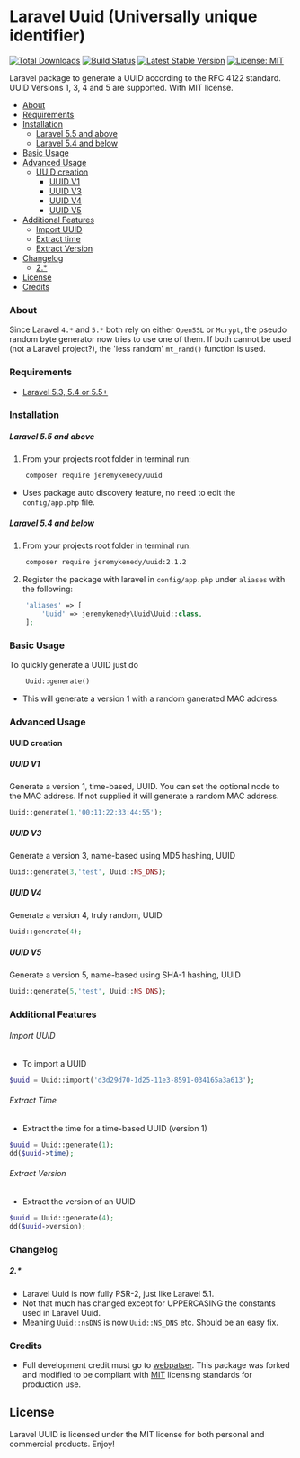 # Laravel Uuid (Universally unique identifier)

[![Total Downloads](https://poser.pugx.org/jeremykenedy/uuid/d/total.svg)](https://packagist.org/packages/jeremykenedy/uuid)
[![Build Status](https://travis-ci.org/jeremykenedy/laravel-uuid.svg?branch=master)](http://travis-ci.org/jeremykenedy/laravel-uuid)
[![Latest Stable Version](https://poser.pugx.org/jeremykenedy/uuid/v/stable.svg)](https://packagist.org/packages/jeremykenedy/uuid)
[![License: MIT](https://img.shields.io/badge/License-MIT-yellow.svg)](https://opensource.org/licenses/MIT)

Laravel package to generate a UUID according to the RFC 4122 standard. UUID Versions 1, 3, 4 and 5 are supported. With MIT license.

- [About](#about)
- [Requirements](#requirements)
- [Installation](#installation)
    - [Laravel 5.5 and above](#laravel-55-and-above)
    - [Laravel 5.4 and below](#laravel-54-and-below)
- [Basic Usage](#basic-usage)
- [Advanced Usage](#advanced-usage)
    - [UUID creation](#uuid-creation)
        - [UUID V1](#uuid-v1)
        - [UUID V3](#uuid-v3)
        - [UUID V4](#uuid-v4)
        - [UUID V5](#uuid-v5)
- [Additional Features](#additional-features)
    - [Import UUID](#import-uuid)
    - [Extract time](#extract-time)
    - [Extract Version](#extract-version)
- [Changelog](#changelog)
    - [2.*](#2.*)
- [License](#license)
- [Credits](#credits)

### About
Since Laravel `4.*` and `5.*` both rely on either `OpenSSL` or `Mcrypt`, the pseudo random byte generator now tries to use one of them. If both cannot be used (not a Laravel project?), the 'less random' `mt_rand()` function is used.

### Requirements
* [Laravel 5.3, 5.4 or 5.5+](https://laravel.com/docs/installation)

### Installation

##### Laravel 5.5 and above
1. From your projects root folder in terminal run:

```bash
    composer require jeremykenedy/uuid
```

* Uses package auto discovery feature, no need to edit the `config/app.php` file.

##### Laravel 5.4 and below
1. From your projects root folder in terminal run:

```bash
    composer require jeremykenedy/uuid:2.1.2
```

2. Register the package with laravel in `config/app.php` under `aliases` with the following:

```php
    'aliases' => [
        'Uuid' => jeremykenedy\Uuid\Uuid::class,
    ];
```

### Basic Usage

To quickly generate a UUID just do

```php
    Uuid::generate()
```
* This will generate a version 1 with a random ganerated MAC address.

### Advanced Usage

#### UUID creation

##### UUID V1
Generate a version 1, time-based, UUID. You can set the optional node to the MAC address. If not supplied it will generate a random MAC address.

```php
Uuid::generate(1,'00:11:22:33:44:55');
```

##### UUID V3
Generate a version 3, name-based using MD5 hashing, UUID

```php
Uuid::generate(3,'test', Uuid::NS_DNS);
```

##### UUID V4
Generate a version 4, truly random, UUID

```php
Uuid::generate(4);
```

##### UUID V5
Generate a version 5, name-based using SHA-1 hashing, UUID

```php
Uuid::generate(5,'test', Uuid::NS_DNS);
```

### Additional Features
###### Import UUID
* To import a UUID

```php
$uuid = Uuid::import('d3d29d70-1d25-11e3-8591-034165a3a613');
```

###### Extract Time
* Extract the time for a time-based UUID (version 1)

```php
$uuid = Uuid::generate(1);
dd($uuid->time);
```

###### Extract Version
* Extract the version of an UUID

```php
$uuid = Uuid::generate(4);
dd($uuid->version);
````

### Changelog
##### 2.*
* Laravel Uuid is now fully PSR-2, just like Laravel 5.1.
* Not that much has changed except for UPPERCASING the constants used in Laravel Uuid.
* Meaning `Uuid::nsDNS` is now `Uuid::NS_DNS` etc. Should be an easy fix.

### Credits
* Full development credit must go to [webpatser](https://github.com/webpatser). This package was forked and modified to be compliant with [MIT](https://opensource.org/licenses/MIT) licensing standards for production use.

## License
Laravel UUID is licensed under the MIT license for both personal and commercial products. Enjoy!
